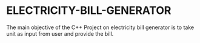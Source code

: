 # ELECTRICITY-BILL-GENERATOR
The main objective of the C++ Project on electricity bill generator is to take unit as input from user and provide the bill.
